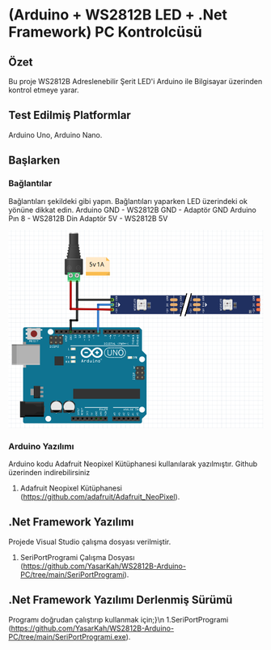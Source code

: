 # (Arduino + WS2812B LED + .Net Framework) PC Kontrolcüsü
## Özet

Bu proje WS2812B Adreslenebilir Şerit LED'i Arduino ile Bilgisayar üzerinden kontrol etmeye yarar.

## Test Edilmiş Platformlar

Arduino Uno,
Arduino Nano.

## Başlarken

### Bağlantılar
Bağlantıları şekildeki gibi yapın. Bağlantıları yaparken LED üzerindeki ok yönüne dikkat edin.
Arduino GND - WS2812B GND - Adaptör GND
Arduino Pın 8 - WS2812B Din
Adaptör 5V - WS2812B 5V

![image](https://github.com/YasarKah/WS2812B-Arduino-PC/blob/main/schematic.png)

### Arduino Yazılımı

Arduino kodu Adafruit Neopixel Kütüphanesi kullanılarak yazılmıştır.
Github üzerinden indirebilirsiniz

1. Adafruit Neopixel Kütüphanesi (https://github.com/adafruit/Adafruit_NeoPixel).

## .Net Framework Yazılımı

Projede Visual Studio çalışma dosyası verilmiştir.
1. SeriPortProgrami Çalışma Dosyası (https://github.com/YasarKah/WS2812B-Arduino-PC/tree/main/SeriPortProgrami).

## .Net Framework Yazılımı Derlenmiş Sürümü
Programı doğrudan çalıştırıp kullanmak için;}\n
1.SeriPortProgrami (https://github.com/YasarKah/WS2812B-Arduino-PC/tree/main/SeriPortProgrami.exe).
